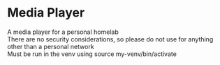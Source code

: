 # Media Player
A media player for a personal homelab </br>
There are no security considerations, so please do not use for anything other than a personal network </br>
Must be run in the venv using source my-venv/bin/activate
